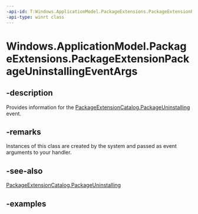 ```yaml
---
-api-id: T:Windows.ApplicationModel.PackageExtensions.PackageExtensionPackageUninstallingEventArgs
-api-type: winrt class
---
```


# Windows.ApplicationModel.PackageExtensions.PackageExtensionPackageUninstallingEventArgs

<!--
public sealed class PackageExtensionPackageUninstallingEventArgs
-->

## -description

Provides information for the [PackageExtensionCatalog.PackageUninstalling](packageextensioncatalog_packageuninstalling.md) event.

## -remarks

Instances of this class are created by the system and passed as event arguments to your handler.

## -see-also

[PackageExtensionCatalog.PackageUninstalling](packageextensioncatalog_packageuninstalling.md)

## -examples
